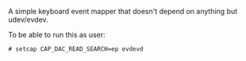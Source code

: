 A simple keyboard event mapper that doesn't depend on anything but
udev/evdev.

To be able to run this as user:

    # setcap CAP_DAC_READ_SEARCH=ep evdevd
